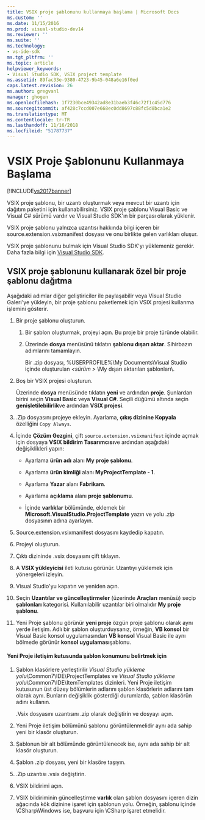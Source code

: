 ```yaml
---
title: VSIX proje şablonunu kullanmaya başlama | Microsoft Docs
ms.custom: ''
ms.date: 11/15/2016
ms.prod: visual-studio-dev14
ms.reviewer: ''
ms.suite: ''
ms.technology:
- vs-ide-sdk
ms.tgt_pltfrm: ''
ms.topic: article
helpviewer_keywords:
- Visual Studio SDK, VSIX project template
ms.assetid: 89fac33e-9380-4723-9b45-048a6e16f0ed
caps.latest.revision: 26
ms.author: gregvanl
manager: ghogen
ms.openlocfilehash: 1f7230bce49342ad8e31baeb3f46c72f1c45d776
ms.sourcegitcommit: af428c7ccd007e668ec0dd8697c88fc5d8bca1e2
ms.translationtype: MT
ms.contentlocale: tr-TR
ms.lasthandoff: 11/16/2018
ms.locfileid: "51787737"
---
```

# <a name="getting-started-with-the-vsix-project-template"></a>VSIX Proje Şablonunu Kullanmaya Başlama
[!INCLUDE[vs2017banner](../includes/vs2017banner.md)]

VSIX proje şablonu, bir uzantı oluşturmak veya mevcut bir uzantı için dağıtım paketini için kullanabilirsiniz. VSIX proje şablonu Visual Basic ve Visual C# sürümü vardır ve Visual Studio SDK'ın bir parçası olarak yüklenir.  
  
 VSIX proje şablonu yalnızca uzantısı hakkında bilgi içeren bir source.extension.vsixmanifest dosyası ve onu birlikte gelen varlıkları oluşur.  
  
 VSIX proje şablonunu bulmak için Visual Studio SDK'yı yüklemeniz gerekir. Daha fazla bilgi için [Visual Studio SDK](../extensibility/visual-studio-sdk.md).  
  
## <a name="deploying-a-custom-project-template-using-the-vsix-project-template"></a>VSIX proje şablonunu kullanarak özel bir proje şablonu dağıtma  
 Aşağıdaki adımlar diğer geliştiriciler ile paylaşabilir veya Visual Studio Galeri'ye yükleyin, bir proje şablonu paketlemek için VSIX projesi kullanma işlemini gösterir.  
  
1.  Bir proje şablonu oluşturun.  
  
    1.  Bir şablon oluşturmak, projeyi açın. Bu proje bir proje türünde olabilir.  
  
    2.  Üzerinde **dosya** menüsünü tıklatın **şablonu dışarı aktar**. Sihirbazın adımlarını tamamlayın.  
  
         Bir .zip dosyası, %USERPROFILE%\My Documents\Visual Studio içinde oluşturulan  *\<sürüm >* \My dışarı aktarılan şablonları\\.  
  
2.  Boş bir VSIX projesi oluşturun.  
  
     Üzerinde **dosya** menüsünde tıklatın **yeni** ve ardından **proje**. Şunlardan birini seçin **Visual Basic** veya **Visual C#**. Seçili düğümü altında seçin **genişletilebilirlik**ve ardından **VSIX projesi**.  
  
3.  .Zip dosyasını projeye ekleyin. Ayarlama, **çıkış dizinine Kopyala** özelliğini `Copy Always`.  
  
4.  İçinde **Çözüm Gezgini**, çift `source.extension.vsixmanifest` içinde açmak için dosyaya **VSIX bildirim Tasarımcısı**ve ardından aşağıdaki değişiklikleri yapın:  
  
    -   Ayarlama **ürün adı** alanı **My proje şablonu**.  
  
    -   Ayarlama **ürün kimliği** alanı **MyProjectTemplate - 1**.  
  
    -   Ayarlama **Yazar** alanı **Fabrikam**.  
  
    -   Ayarlama **açıklama** alanı **proje şablonumu**.  
  
    -   İçinde **varlıklar** bölümünde, eklemek bir **Microsoft.VisualStudio.ProjectTemplate** yazın ve yolu .zip dosyasının adına ayarlayın.  
  
5.  Source.extension.vsixmanifest dosyasını kaydedip kapatın.  
  
6.  Projeyi oluşturun.  
  
7.  Çıktı dizininde .vsix dosyasını çift tıklayın.  
  
8.  A **VSIX yükleyicisi** ileti kutusu görünür. Uzantıyı yüklemek için yönergeleri izleyin.  
  
9. Visual Studio'yu kapatın ve yeniden açın.  
  
10. Seçin **Uzantılar ve güncelleştirmeler** (üzerinde **Araçları** menüsü) seçip **şablonları** kategorisi. Kullanılabilir uzantılar biri olmalıdır **My proje şablonu**.  
  
11. Yeni Proje şablonu görünür **yeni proje** özgün proje şablonu olarak aynı yerde iletişim. Adlı bir şablon oluşturduysanız, örneğin, **VB konsol** bir Visual Basic konsol uygulamasından **VB konsol** Visual Basic ile aynı bölmede görünür **konsol uygulaması**şablonu.  
  
#### <a name="to-specify-the-location-of-the-template-in-the-new-project-dialog-box"></a>Yeni Proje iletişim kutusunda şablon konumunu belirtmek için  
  
1.  Şablon klasörlere yerleştirilir *Visual Studio yükleme yolu*\Common7\IDE\ProjectTemplates ve *Visual Studio yükleme yolu*\Common7\IDE\ItemTemplates dizinleri. Yeni Proje iletişim kutusunun üst düzey bölümlerin adlarını şablon klasörlerin adlarını tam olarak aynı. Bunların değişiklik gösterdiği durumlarda, şablon klasörün adını kullanın.  
  
     .Vsix dosyasını uzantısını .zip olarak değiştirin ve dosyayı açın.  
  
2.  Yeni Proje iletişim bölümünü şablonu görüntülenmelidir aynı ada sahip yeni bir klasör oluşturun.  
  
3.  Şablonun bir alt bölümünde görüntülenecek ise, aynı ada sahip bir alt klasör oluşturun.  
  
4.  Şablon .zip dosyası, yeni bir klasöre taşıyın.  
  
5.  .Zip uzantısı .vsix değiştirin.  
  
6.  VSIX bildirimi açın.  
  
7.  VSIX bildiriminin güncelleştirme **varlık** olan şablon dosyasını içeren dizin ağacında kök dizinine işaret için şablonun yolu. Örneğin, şablonu içinde \CSharp\Windows ise, başvuru için \CSharp işaret etmelidir.

